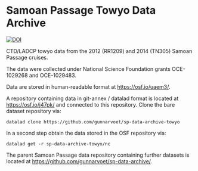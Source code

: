 # Samoan Passage Towyo Data Archive

[![DOI](https://sandbox.zenodo.org/badge/550504299.svg)](https://sandbox.zenodo.org/badge/latestdoi/550504299)

CTD/LADCP towyo data from the 2012 (RR1209) and 2014 (TN305) Samoan Passage cruises.

The data were collected under National Science Foundation grants OCE-1029268 and OCE-1029483.

Data are stored in human-readable format at https://osf.io/uaem3/.

A repository containing data in git-annex / datalad format is located at https://osf.io/j47pk/ and connected to this repository. Clone the bare dataset repository via:
```
datalad clone https://github.com/gunnarvoet/sp-data-archive-towyo
```
In a second step obtain the data stored in the OSF repository via:
```
datalad get -r sp-data-archive-towyo/nc
```

The parent Samoan Passage data repository containing further datasets is located at https://github.com/gunnarvoet/sp-data-archive/.
